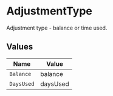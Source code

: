# AdjustmentType

Adjustment type - balance or time used.


## Values

| Name       | Value      |
| ---------- | ---------- |
| `Balance`  | balance    |
| `DaysUsed` | daysUsed   |